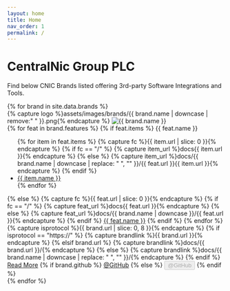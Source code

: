 ```yaml
---
layout: home
title: Home
nav_order: 1
permalink: /
---
```


# CentralNic Group PLC

Find below CNIC Brands listed offering 3rd-party Software Integrations and Tools.

<!-- markdownlint-disable -->
<div class="brands">
  {% for brand in site.data.brands %}
  <div class="card">
    <div class="card-logo-container">
      {% capture logo %}assets/images/brands/{{ brand.name | downcase | remove:" " }}.png{% endcapture %}
      <img class="card-logo" src="{{ logo | relative_url }}" alt="{{ brand.name }}" />
    </div>
    <div class="card-body">
      {% for feat in brand.features %}
        {% if feat.items %}
        <span class="brand-feature">{{ feat.name }}</span>
        <ul class="brand-feature-list">
          {% for item in feat.items %}
            {% capture fc %}{{ item.url | slice: 0 }}{% endcapture %}
            {% if fc == "/" %}
              {% capture item_url %}docs{{ item.url }}{% endcapture %}
            {% else %}
              {% capture item_url %}docs/{{ brand.name | downcase | replace: " ", "" }}/{{ feat.url }}{{ item.url }}{% endcapture %}
            {% endif %}
            <li><a href="{{ item_url | relative_url }}">{{ item.name }}</a></li>
          {% endfor %}
        </ul>
        {% else %}
          {% capture fc %}{{ feat.url | slice: 0 }}{% endcapture %}
          {% if fc == "/" %}
            {% capture feat_url %}docs{{ feat.url }}{% endcapture %}
          {% else %}
            {% capture feat_url %}docs/{{ brand.name | downcase }}/{{ feat.url }}{% endcapture %}
          {% endif %}        
        <span class="brand-feature"><a href="{{ feat_url }}">{{ feat.name }}</a></span>
        {% endif %}
      {% endfor %}
    </div>
    <div class="card-footer">
      {% capture isprotocol %}{{ brand.url | slice: 0, 8 }}{% endcapture %}
      {% if isprotocol == "https://" %}
        {% capture brandlink %}{{ brand.url }}{% endcapture %}
      {% elsif brand.url %}
        {% capture brandlink %}docs/{{ brand.url }}/{% endcapture %}
      {% else %}
        {% capture brandlink %}docs/{{ brand.name | downcase | replace: " ", "" }}/{% endcapture %}
      {% endif %}      
      <a href="{{ brandlink | relative_url }}" class="btn btn-primary">Read More</a>
      {% if brand.github %}
      <a href="{{ brand.github }}" class="btn btn-primary" target="_blank">@GitHub</a>
      {% else %}
      <button type="button" class="btn btn-primary" disabled>@GitHub</button>
      {% endif %}
    </div>
  </div>
  {% endfor %}
  <div class="cb"></div>
</div>
<!-- markdownlint-enable -->